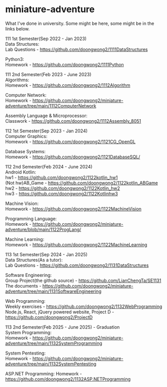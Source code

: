 # miniature-adventure
What I've done in university. Some might be here, some might be in the links below.

111 1st Semester(Sep 2022 - Jan 2023)  
Data Structures:  
Lab Questions - https://github.com/doongwong2/1111DataStructures  

Python3:  
Homework - https://github.com/doongwong2/1111Python
  
111 2nd Semester(Feb 2023 - June 2023)  
Algorithms:  
Homework - https://github.com/doongwong2/1112Algorithm  

Computer Network:  
Homework - https://github.com/doongwong2/miniature-adventure/tree/main/1112ComputerNetwork

Assembly Language & Microprocessor:  
Classwork - https://github.com/doongwong2/1112Assembly_8051  

112 1st Semester(Sep 2023 - Jan 2024)  
Computer Graphics:  
Homework - https://github.com/doongwong2/1121CG_OpenGL

Database Systems:  
Homework - https://github.com/doongwong2/1121DatabaseSQL/

112 2nd Semester(Feb 2024 - June 2024)  
Android Kotlin:  
hw1 - https://github.com/doongwong2/1122kotlin_hw1  
(Not hw)AB_Game - https://github.com/doongwong2/1122kotlin_ABGame   
hw2 - https://github.com/doongwong2/1122Kotlin_hw2  
hw3 - https://github.com/doongwong2/1122Kotlinhw3

Machine Vision:  
Homework - https://github.com/doongwong2/1122MachineVision  

Programming Language:  
Homework - https://github.com/doongwong2/miniature-adventure/blob/main/1122ProgLang/  

Machine Learning:  
Homework - https://github.com/doongwong2/1122MachineLearning  

113 1st Semester(Sep 2024 - Jan 2025)  
Data Structures(As a tutor):   
Lab Questions - https://github.com/doongwong2/1131DataStructures  

Software Engineering:  
Group Project(the github source) - https://github.com/LianChengTa/SE1131  
The documents - https://github.com/doongwong2/miniature-adventure/tree/main/1131SoftwareEngineering  

Web Programming:  
Weekly exercises - https://github.com/doongwong2/1132WebProgramming    
Node.js, React, jQuery powered website, Project D - https://github.com/doongwong2/ProjectD  

113 2nd Semester(Feb 2025 - June 2025) - Graduation    
System Programming:  
Homework - https://github.com/doongwong2/miniature-adventure/tree/main/1132SystemProgramming  

System Pentesting:  
Homework - https://github.com/doongwong2/miniature-adventure/tree/main/1132SystemPentesting  

ASP.NET Programming:
Homework - https://github.com/doongwong2/1132ASP.NETProgramming    

